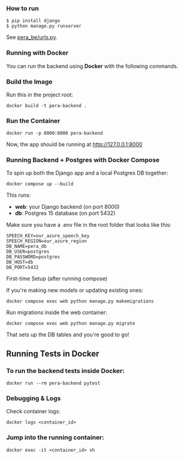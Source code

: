 ### How to run
    $ pip install django
    $ python manage.py runserver
See [pera\_be/urls.py](pera_be/urls.py).

### Running with Docker

You can run the backend using **Docker** with the following commands.

### Build the Image
Run this in the project root:

```shell
docker build -t pera-backend .
```

### Run the Container

```shell
docker run -p 8000:8000 pera-backend
```

Now, the app should be running at http://127.0.0.1:8000

### Running Backend + Postgres with Docker Compose
To spin up both the Django app and a local Postgres DB together:

```shell
docker compose up --build
```
This runs:
- **web**: your Django backend (on port 8000)
- **db**: Postgres 15 database (on port 5432)

Make sure you have a .env file in the root folder that looks like this:

```env
SPEECH_KEY=our_azure_speech_key
SPEECH_REGION=our_azure_region
DB_NAME=pera_db
DB_USER=postgres
DB_PASSWORD=postgres
DB_HOST=db
DB_PORT=5432
```

First-time Setup (after running compose)

If you're making new models or updating existing ones:

```shell
docker compose exec web python manage.py makemigrations
```

Run migrations inside the web container:

```shell
docker compose exec web python manage.py migrate
```

That sets up the DB tables and you're good to go!

## Running Tests in Docker

### To run the backend tests inside Docker:

```shell
docker run --rm pera-backend pytest
```

### Debugging & Logs
Check container logs:

```shell
docker logs <container_id>
```

### Jump into the running container:

```shell
docker exec -it <container_id> sh
```

